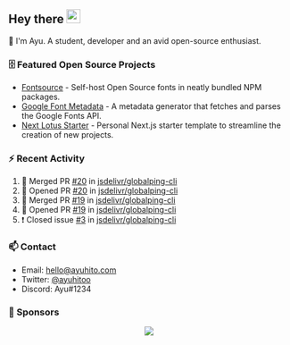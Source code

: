 ## Hey there <img src="https://media.giphy.com/media/hvRJCLFzcasrR4ia7z/giphy.gif" width="25" height="25">

📝 I'm Ayu. A student, developer and an avid open-source enthusiast.

### 🗄 Featured Open Source Projects

- [Fontsource](https://github.com/fontsource/fontsource) - Self-host Open Source fonts in neatly bundled NPM packages.
- [Google Font Metadata](https://github.com/fontsource/google-font-metadata) - A metadata generator that fetches and parses the Google Fonts API.
- [Next Lotus Starter](https://github.com/DecliningLotus/next-lotus-starter) - Personal Next.js starter template to streamline the creation of new projects.

### ⚡ Recent Activity

<!--START_SECTION:activity-->

1. 🎉 Merged PR [#20](https://github.com/jsdelivr/globalping-cli/pull/20) in [jsdelivr/globalping-cli](https://github.com/jsdelivr/globalping-cli)
2. 💪 Opened PR [#20](https://github.com/jsdelivr/globalping-cli/pull/20) in [jsdelivr/globalping-cli](https://github.com/jsdelivr/globalping-cli)
3. 🎉 Merged PR [#19](https://github.com/jsdelivr/globalping-cli/pull/19) in [jsdelivr/globalping-cli](https://github.com/jsdelivr/globalping-cli)
4. 💪 Opened PR [#19](https://github.com/jsdelivr/globalping-cli/pull/19) in [jsdelivr/globalping-cli](https://github.com/jsdelivr/globalping-cli)
5. ❗️ Closed issue [#3](https://github.com/jsdelivr/globalping-cli/issues/3) in [jsdelivr/globalping-cli](https://github.com/jsdelivr/globalping-cli)
<!--END_SECTION:activity-->

### 📫 Contact

- Email: hello@ayuhito.com
- Twitter: [@ayuhitoo](https://twitter.com/ayuhitoo)
- Discord: Ayu#1234


### :sparkling_heart: Sponsors

<p align="center">
  <a href="https://cdn.jsdelivr.net/gh/ayuhito/ayuhito/sponsors.svg">
    <img src='https://cdn.jsdelivr.net/gh/ayuhito/ayuhito/sponsors.svg'/>
  </a>
</p>